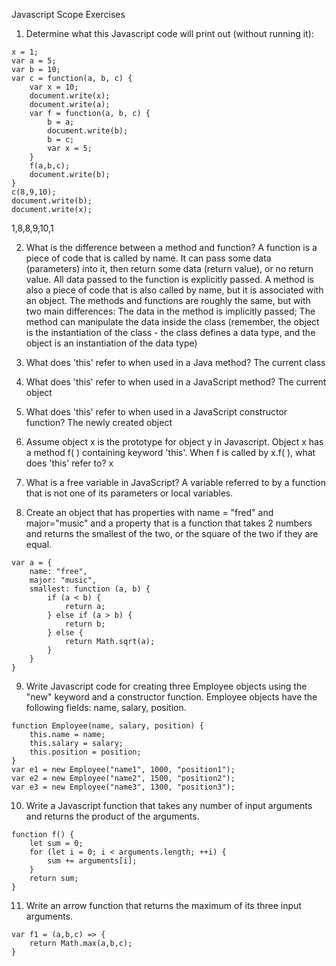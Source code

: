 Javascript Scope Exercises
1. Determine what this Javascript code will print out (without running it):
```
x = 1;
var a = 5;
var b = 10;
var c = function(a, b, c) {
    var x = 10;
    document.write(x);
    document.write(a);
    var f = function(a, b, c) {
        b = a;
        document.write(b);
        b = c;
        var x = 5;
    }
    f(a,b,c);
    document.write(b);
}
c(8,9,10);
document.write(b);
document.write(x);
```
1,8,8,9,10,1

2. What is the difference between a method and function?
A function is a piece of code that is called by name. It can pass some data (parameters) into it, then return some data (return value), or no return value.
All data passed to the function is explicitly passed.
A method is also a piece of code that is also called by name, but it is associated with an object. The methods and functions are roughly the same, but with two main differences:
The data in the method is implicitly passed;
The method can manipulate the data inside the class (remember, the object is the instantiation of the class - the class defines a data type, and the object is an instantiation of the data type)

3. What does 'this' refer to when used in a Java method?
The current class

4. What does 'this' refer to when used in a JavaScript method?
The current object

5. What does 'this' refer to when used in a JavaScript constructor function?
The newly created object

6. Assume object x is the prototype for object y in Javascript. Object x has a method f( ) containing keyword 'this'. When f is called by x.f( ), what does 'this' refer to?
x

7. What is a free variable in JavaScript?
A variable referred to by a function that is not one of its parameters or local variables.

8. Create an object that has properties with name = "fred" and major="music" and a property that is a function that takes 2 numbers and returns the smallest of the two, or the square of the two if they are equal.
```
var a = {
    name: "free",
    major: "music",
    smallest: function (a, b) {
        if (a < b) {
            return a;
        } else if (a > b) {
            return b;
        } else {
            return Math.sqrt(a);
        }
    }
}
```

9. Write Javascript code for creating three Employee objects using the "new" keyword and a constructor function. Employee objects have the following fields: name, salary, position.
```
function Employee(name, salary, position) {
    this.name = name;
    this.salary = salary;
    this.position = position;
}
var e1 = new Employee("name1", 1000, "position1");
var e2 = new Employee("name2", 1500, "position2");
var e3 = new Employee("name3", 1300, "position3");
```

10. Write a Javascript function that takes any number of input arguments and returns the product of the arguments.
```
function f() {
    let sum = 0;
    for (let i = 0; i < arguments.length; ++i) {
        sum += arguments[i];
    }
    return sum;
}
```

11. Write an arrow function that returns the maximum of its three input arguments.
```
var f1 = (a,b,c) => {
    return Math.max(a,b,c);
}
```
